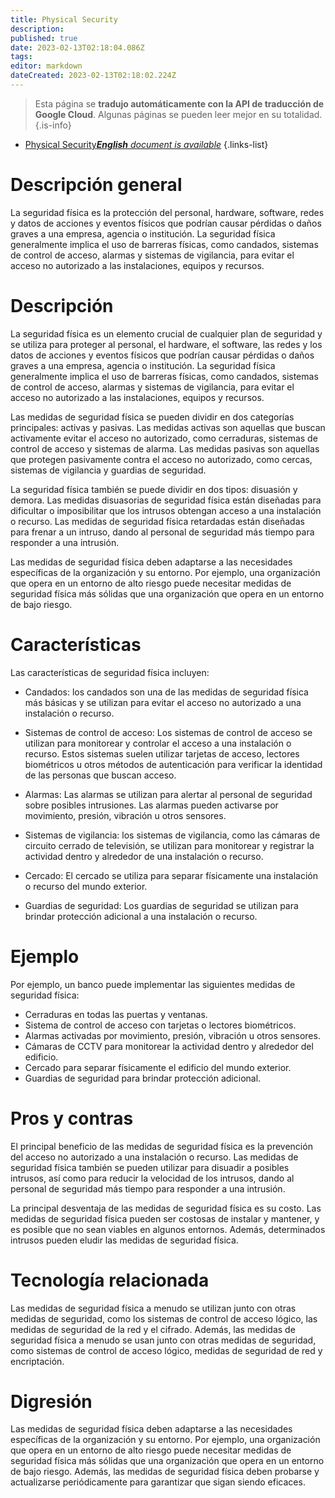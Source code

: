 ```yaml
---
title: Physical Security
description: 
published: true
date: 2023-02-13T02:18:04.086Z
tags: 
editor: markdown
dateCreated: 2023-02-13T02:18:02.224Z
---
```


> Esta página se **tradujo automáticamente con la API de traducción de Google Cloud**.
Algunas páginas se pueden leer mejor en su totalidad.{.is-info}



- [Physical Security***English** document is available*](/en/Knowledge-base/Dictionary/physical-security)
{.links-list}


# Descripción general
La seguridad física es la protección del personal, hardware, software, redes y datos de acciones y eventos físicos que podrían causar pérdidas o daños graves a una empresa, agencia o institución. La seguridad física generalmente implica el uso de barreras físicas, como candados, sistemas de control de acceso, alarmas y sistemas de vigilancia, para evitar el acceso no autorizado a las instalaciones, equipos y recursos.

# Descripción
La seguridad física es un elemento crucial de cualquier plan de seguridad y se utiliza para proteger al personal, el hardware, el software, las redes y los datos de acciones y eventos físicos que podrían causar pérdidas o daños graves a una empresa, agencia o institución. La seguridad física generalmente implica el uso de barreras físicas, como candados, sistemas de control de acceso, alarmas y sistemas de vigilancia, para evitar el acceso no autorizado a las instalaciones, equipos y recursos.

Las medidas de seguridad física se pueden dividir en dos categorías principales: activas y pasivas. Las medidas activas son aquellas que buscan activamente evitar el acceso no autorizado, como cerraduras, sistemas de control de acceso y sistemas de alarma. Las medidas pasivas son aquellas que protegen pasivamente contra el acceso no autorizado, como cercas, sistemas de vigilancia y guardias de seguridad.

La seguridad física también se puede dividir en dos tipos: disuasión y demora. Las medidas disuasorias de seguridad física están diseñadas para dificultar o imposibilitar que los intrusos obtengan acceso a una instalación o recurso. Las medidas de seguridad física retardadas están diseñadas para frenar a un intruso, dando al personal de seguridad más tiempo para responder a una intrusión.

Las medidas de seguridad física deben adaptarse a las necesidades específicas de la organización y su entorno. Por ejemplo, una organización que opera en un entorno de alto riesgo puede necesitar medidas de seguridad física más sólidas que una organización que opera en un entorno de bajo riesgo.

# Características
Las características de seguridad física incluyen:

- Candados: los candados son una de las medidas de seguridad física más básicas y se utilizan para evitar el acceso no autorizado a una instalación o recurso.

- Sistemas de control de acceso: Los sistemas de control de acceso se utilizan para monitorear y controlar el acceso a una instalación o recurso. Estos sistemas suelen utilizar tarjetas de acceso, lectores biométricos u otros métodos de autenticación para verificar la identidad de las personas que buscan acceso.

- Alarmas: Las alarmas se utilizan para alertar al personal de seguridad sobre posibles intrusiones. Las alarmas pueden activarse por movimiento, presión, vibración u otros sensores.

- Sistemas de vigilancia: los sistemas de vigilancia, como las cámaras de circuito cerrado de televisión, se utilizan para monitorear y registrar la actividad dentro y alrededor de una instalación o recurso.

- Cercado: El cercado se utiliza para separar físicamente una instalación o recurso del mundo exterior.

- Guardias de seguridad: Los guardias de seguridad se utilizan para brindar protección adicional a una instalación o recurso.

# Ejemplo
Por ejemplo, un banco puede implementar las siguientes medidas de seguridad física:

- Cerraduras en todas las puertas y ventanas.
- Sistema de control de acceso con tarjetas o lectores biométricos.
- Alarmas activadas por movimiento, presión, vibración u otros sensores.
- Cámaras de CCTV para monitorear la actividad dentro y alrededor del edificio.
- Cercado para separar físicamente el edificio del mundo exterior.
- Guardias de seguridad para brindar protección adicional.

# Pros y contras
El principal beneficio de las medidas de seguridad física es la prevención del acceso no autorizado a una instalación o recurso. Las medidas de seguridad física también se pueden utilizar para disuadir a posibles intrusos, así como para reducir la velocidad de los intrusos, dando al personal de seguridad más tiempo para responder a una intrusión.

La principal desventaja de las medidas de seguridad física es su costo. Las medidas de seguridad física pueden ser costosas de instalar y mantener, y es posible que no sean viables en algunos entornos. Además, determinados intrusos pueden eludir las medidas de seguridad física.

# Tecnología relacionada
Las medidas de seguridad física a menudo se utilizan junto con otras medidas de seguridad, como los sistemas de control de acceso lógico, las medidas de seguridad de la red y el cifrado. Además, las medidas de seguridad física a menudo se usan junto con otras medidas de seguridad, como sistemas de control de acceso lógico, medidas de seguridad de red y encriptación.

# Digresión
Las medidas de seguridad física deben adaptarse a las necesidades específicas de la organización y su entorno. Por ejemplo, una organización que opera en un entorno de alto riesgo puede necesitar medidas de seguridad física más sólidas que una organización que opera en un entorno de bajo riesgo. Además, las medidas de seguridad física deben probarse y actualizarse periódicamente para garantizar que sigan siendo eficaces.